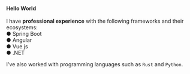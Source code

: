 ###
<p align="left">
  <strong>Hello World</strong><br><br>
  I have <strong>professional experience</strong> with the following frameworks and their ecosystems:<br>
  ● Spring Boot<br>
  ● Angular<br>
  ● Vue.js<br>
  ● .NET
</p>

<p align="left">
  I've also worked with programming languages such as <code>Rust</code> and <code>Python</code>.
</p>


###
